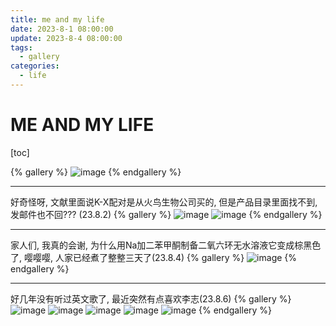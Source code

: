 ```yaml
---
title: me and my life
date: 2023-8-1 08:00:00
update: 2023-8-4 08:00:00
tags:
  - gallery
categories:
  - life
---
```


# ME AND MY LIFE

[toc]

{% gallery %}
![image](/img/野外实习前.jpg)
{% endgallery %}

---

好奇怪呀, 文献里面说K-X配对是从火鸟生物公司买的, 但是产品目录里面找不到, 发邮件也不回??? (23.8.2)
{% gallery %}
![image](/img/K-X_pair.jpg)
![image](/img/e-mailForK-X.jpg)
{% endgallery %}

---

家人们, 我真的会谢, 为什么用Na加二苯甲酮制备二氧六环无水溶液它变成棕黑色了, 
嘤嘤嘤, 人家已经煮了整整三天了(23.8.4)
{% gallery %}
![image](/img/二氧六环.jpg)
{% endgallery %}

---

好几年没有听过英文歌了, 最近突然有点喜欢李志(23.8.6)
{% gallery %}
![image](/img/23-8-6-lizhi-1.jpg)
![image](/img/23-8-6-lizhi-2.jpg)
![image](/img/23-8-6-lizhi-3.jpg)
![image](/img/23-8-6-lizhi-4.jpg)
![image](/img/23-8-6-lizhi-5.jpg)
{% endgallery %}